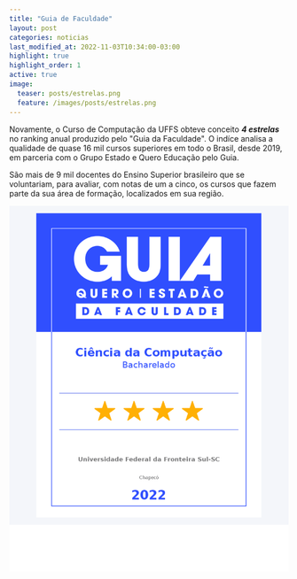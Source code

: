 ```yaml
---
title: "Guia de Faculdade"
layout: post
categories: noticias
last_modified_at: 2022-11-03T10:34:00-03:00
highlight: true
highlight_order: 1
active: true
image:
  teaser: posts/estrelas.png
  feature: /images/posts/estrelas.png
---
```


Novamente, o Curso de Computação da UFFS obteve conceito **_4 estrelas_** no ranking anual produzido pelo "Guia da Faculdade". O indíce analisa a qualidade de quase 16 mil cursos superiores em todo o Brasil, desde 2019, em parceria com o Grupo Estado e Quero Educação pelo Guia.

São mais de 9 mil docentes do Ensino Superior brasileiro que se voluntariam, para avaliar, com notas de um a cinco, os cursos que fazem parte da sua área de formação, localizados em sua região.

![Imagem](/images/posts/estadao2022.png)
